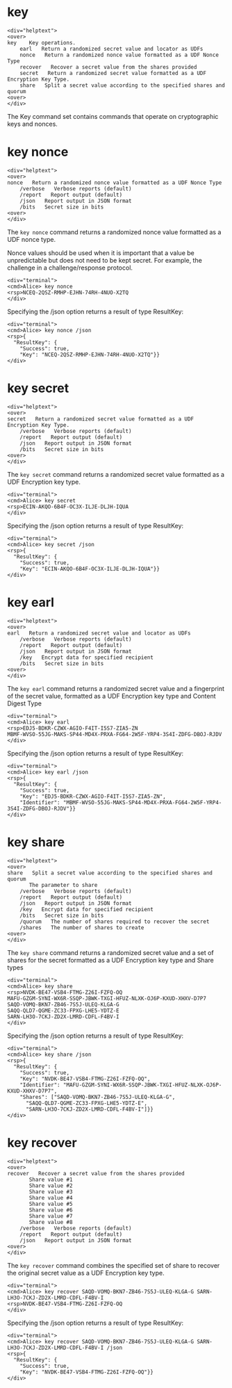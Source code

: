 
# key

~~~~
<div="helptext">
<over>
key    Key operations.
    earl   Return a randomized secret value and locator as UDFs
    nonce   Return a randomized nonce value formatted as a UDF Nonce Type
    recover   Recover a secret value from the shares provided
    secret   Return a randomized secret value formatted as a UDF Encryption Key Type.
    share   Split a secret value according to the specified shares and quorum
<over>
</div>
~~~~

The Key command set contains commands that operate on cryptographic keys and
nonces.


# key nonce

~~~~
<div="helptext">
<over>
nonce   Return a randomized nonce value formatted as a UDF Nonce Type
    /verbose   Verbose reports (default)
    /report   Report output (default)
    /json   Report output in JSON format
    /bits   Secret size in bits
<over>
</div>
~~~~


The `key nonce` command returns a randomized nonce value formatted as a UDF nonce type.

Nonce values should be used when it is important that a value be unpredictable but 
does not need to be kept secret. For example, the challenge in a challenge/response
protocol.


~~~~
<div="terminal">
<cmd>Alice> key nonce
<rsp>NCEQ-2QSZ-RMHP-EJHN-74RH-4NUO-X2TQ
</div>
~~~~

Specifying the /json option returns a result of type ResultKey:

~~~~
<div="terminal">
<cmd>Alice> key nonce /json
<rsp>{
  "ResultKey": {
    "Success": true,
    "Key": "NCEQ-2QSZ-RMHP-EJHN-74RH-4NUO-X2TQ"}}
</div>
~~~~


# key secret

~~~~
<div="helptext">
<over>
secret   Return a randomized secret value formatted as a UDF Encryption Key Type.
    /verbose   Verbose reports (default)
    /report   Report output (default)
    /json   Report output in JSON format
    /bits   Secret size in bits
<over>
</div>
~~~~

The `key secret` command returns a randomized secret value formatted as a UDF Encryption 
key type.


~~~~
<div="terminal">
<cmd>Alice> key secret
<rsp>ECIN-AKQO-6B4F-OC3X-ILJE-DLJH-IQUA
</div>
~~~~

Specifying the /json option returns a result of type ResultKey:

~~~~
<div="terminal">
<cmd>Alice> key secret /json
<rsp>{
  "ResultKey": {
    "Success": true,
    "Key": "ECIN-AKQO-6B4F-OC3X-ILJE-DLJH-IQUA"}}
</div>
~~~~



# key earl

~~~~
<div="helptext">
<over>
earl   Return a randomized secret value and locator as UDFs
    /verbose   Verbose reports (default)
    /report   Report output (default)
    /json   Report output in JSON format
    /key   Encrypt data for specified recipient
    /bits   Secret size in bits
<over>
</div>
~~~~

The `key earl` command returns a randomized secret value and a fingerprint of the secret 
value, formatted as a UDF Encryption key type and Content Digest Type


~~~~
<div="terminal">
<cmd>Alice> key earl
<rsp>EDJ5-BDKR-CZWX-AGIO-F4IT-I5S7-ZIA5-ZN
MBMF-WVSO-55JG-MAKS-SP44-MD4X-PRXA-FG64-2W5F-YRP4-3S4I-ZDFG-DBOJ-RJDV
</div>
~~~~

Specifying the /json option returns a result of type ResultKey:

~~~~
<div="terminal">
<cmd>Alice> key earl /json
<rsp>{
  "ResultKey": {
    "Success": true,
    "Key": "EDJ5-BDKR-CZWX-AGIO-F4IT-I5S7-ZIA5-ZN",
    "Identifier": "MBMF-WVSO-55JG-MAKS-SP44-MD4X-PRXA-FG64-2W5F-YRP4-3S4I-ZDFG-DBOJ-RJDV"}}
</div>
~~~~


# key share

~~~~
<div="helptext">
<over>
share   Split a secret value according to the specified shares and quorum
       The parameter to share
    /verbose   Verbose reports (default)
    /report   Report output (default)
    /json   Report output in JSON format
    /key   Encrypt data for specified recipient
    /bits   Secret size in bits
    /quorum   The number of shares required to recover the secret
    /shares   The number of shares to create
<over>
</div>
~~~~

The `key share` command returns a randomized secret value and a set of shares for the secret
formatted as a UDF Encryption key type and Share types


~~~~
<div="terminal">
<cmd>Alice> key share
<rsp>NVDK-BE47-VSB4-FTMG-Z26I-FZFQ-OQ
MAFU-GZGM-SYNI-WX6R-SSQP-JBWK-TXGI-HFUZ-NLXK-OJ6P-KXUD-XHXV-D7P7
SAQD-VOMQ-BKN7-ZB46-7S5J-ULEQ-KLGA-G
SAQQ-QLD7-QGME-ZC33-FPXG-LHE5-YDTZ-E
SARN-LH3O-7CKJ-ZD2X-LMRD-CDFL-F4BV-I
</div>
~~~~

Specifying the /json option returns a result of type ResultKey:

~~~~
<div="terminal">
<cmd>Alice> key share /json
<rsp>{
  "ResultKey": {
    "Success": true,
    "Key": "NVDK-BE47-VSB4-FTMG-Z26I-FZFQ-OQ",
    "Identifier": "MAFU-GZGM-SYNI-WX6R-SSQP-JBWK-TXGI-HFUZ-NLXK-OJ6P-KXUD-XHXV-D7P7",
    "Shares": ["SAQD-VOMQ-BKN7-ZB46-7S5J-ULEQ-KLGA-G",
      "SAQQ-QLD7-QGME-ZC33-FPXG-LHE5-YDTZ-E",
      "SARN-LH3O-7CKJ-ZD2X-LMRD-CDFL-F4BV-I"]}}
</div>
~~~~



# key recover

~~~~
<div="helptext">
<over>
recover   Recover a secret value from the shares provided
       Share value #1
       Share value #2
       Share value #3
       Share value #4
       Share value #5
       Share value #6
       Share value #7
       Share value #8
    /verbose   Verbose reports (default)
    /report   Report output (default)
    /json   Report output in JSON format
<over>
</div>
~~~~

The `key recover` command combines the specified set of share to recover the original secret 
value as a UDF Encryption key type.


~~~~
<div="terminal">
<cmd>Alice> key recover SAQD-VOMQ-BKN7-ZB46-7S5J-ULEQ-KLGA-G SARN-LH3O-7CKJ-ZD2X-LMRD-CDFL-F4BV-I
<rsp>NVDK-BE47-VSB4-FTMG-Z26I-FZFQ-OQ
</div>
~~~~

Specifying the /json option returns a result of type ResultKey:

~~~~
<div="terminal">
<cmd>Alice> key recover SAQD-VOMQ-BKN7-ZB46-7S5J-ULEQ-KLGA-G SARN-LH3O-7CKJ-ZD2X-LMRD-CDFL-F4BV-I /json
<rsp>{
  "ResultKey": {
    "Success": true,
    "Key": "NVDK-BE47-VSB4-FTMG-Z26I-FZFQ-OQ"}}
</div>
~~~~



